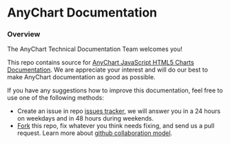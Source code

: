 # AnyChart Documentation
### Overview

The AnyChart Technical Documentation Team welcomes you!

This repo contains source for [AnyChart JavaScript HTML5 Charts Documentation](//docs.anychart.com).
We are appreciate your interest and will do our best to make AnyChart documentation as good as possible.  

If you have any suggestions how to improve this documentation, feel free to use one of the following methods:
* Create an issue in repo [issues tracker](//github.com/anychart/docs.anychart.com/issues), we will answer you in a 24 hours on weekdays and in 48 hours during weekends.
* [Fork](https://github.com/anychart/docs.anychart.com/fork) this repo, fix whatever you think needs fixing, and send us a pull request. Learn more about [github collaboration model](https://help.github.com/articles/using-pull-requests/).
